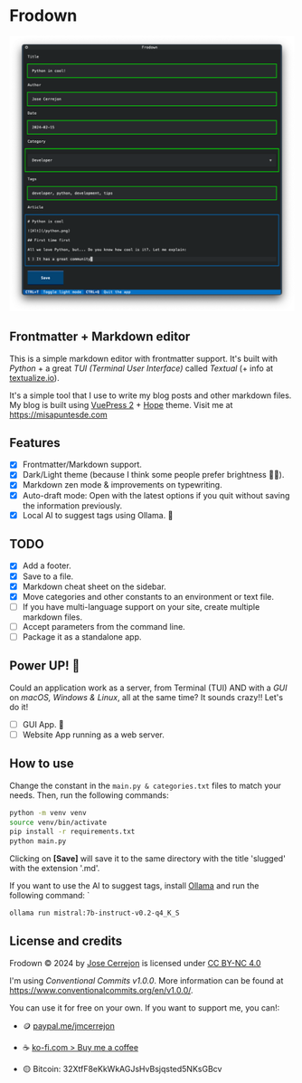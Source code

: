 # Frodown

![Frodown](./screenshot.png)

## Frontmatter + Markdown editor

This is a simple markdown editor with frontmatter support. It's built with _Python_ + a great _TUI (Terminal User Interface)_ called _Textual_ (+ info at [textualize.io](https://textualize.io)).

It's a simple tool that I use to write my blog posts and other markdown files. My blog is built using [VuePress 2](https://v2.vuepress.vuejs.org) + [Hope](https://theme-hope.vuejs.press) theme. Visit me at https://misapuntesde.com

## Features

- [x] Frontmatter/Markdown support.
- [x] Dark/Light theme (because I think some people prefer brightness 🤷‍♂️).
- [x] Markdown zen mode & improvements on typewriting.
- [x] Auto-draft mode: Open with the latest options if you quit without saving the information previously.
- [x] Local AI to suggest tags using Ollama. 🤯

## TODO

- [x] Add a footer.
- [x] Save to a file.
- [x] Markdown cheat sheet on the sidebar.
- [x] Move categories and other constants to an environment or text file.
- [ ] If you have multi-language support on your site, create multiple markdown files.
- [ ] Accept parameters from the command line.
- [ ] Package it as a standalone app.

## Power UP! 🚀

Could an application work as a server, from Terminal (TUI) AND with a _GUI_ on _macOS, Windows & Linux_, all at the same time? It sounds crazy!! Let's do it!

- [ ] GUI App. 🚀
- [ ] Website App running as a web server.

## How to use

Change the constant in the `main.py & categories.txt` files to match your needs. Then, run the following commands:

```bash
python -m venv venv
source venv/bin/activate
pip install -r requirements.txt
python main.py
```

Clicking on **[Save]** will save it to the same directory with the title 'slugged' with the extension '.md'.

If you want to use the AI to suggest tags, install [Ollama](https://github.com/ollama/ollama) and run the following command: `

```bash
ollama run mistral:7b-instruct-v0.2-q4_K_S
```

## License and credits

Frodown © 2024 by [Jose Cerrejon](https://github.com/jmcerrejon) is licensed under [CC BY-NC 4.0](http://creativecommons.org/licenses/by-nc/4.0/?ref=chooser-v1)

I'm using _Conventional Commits v1.0.0_. More information can be found at https://www.conventionalcommits.org/en/v1.0.0/.

You can use it for free on your own. If you want to support me, you can!:

- 🪙 [paypal.me/jmcerrejon](https://paypal.me/jmcerrejon)

- ☕️ [ko-fi.com > Buy me a coffee](https://ko-fi.com/cerrejon)

- 🟡 Bitcoin: 32XtfF8eKkWkAGJsHvBsjqsted5NKsGBcv
